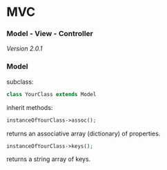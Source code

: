 # MVC #

### Model - View - Controller ###

_Version 2.0.1_

### Model ###

subclass:
```php
class YourClass extends Model
```

inherit methods:
```php
instanceOfYourClass->assoc();
```
returns an associative array (dictionary) of properties.

```php
instanceOfYourClass->keys();
```
returns a string array of keys.
